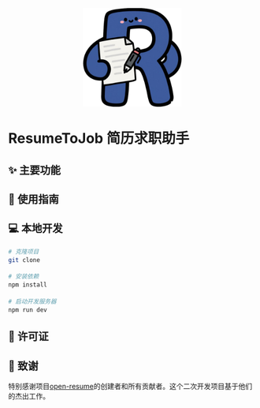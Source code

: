 <div align="center">
  <img src="public\logo-500.png" alt="ResumeToJob Logo" width="200" />
</div>

# ResumeToJob 简历求职助手

## ✨ 主要功能

## 🚀 使用指南

## 💻 本地开发

```bash
# 克隆项目
git clone

# 安装依赖
npm install

# 启动开发服务器
npm run dev
```

## 📄 许可证

## 🙏 致谢

特别感谢项目[open-resume](https://github.com/xitanggg/open-resume)的创建者和所有贡献者。这个二次开发项目基于他们的杰出工作。
